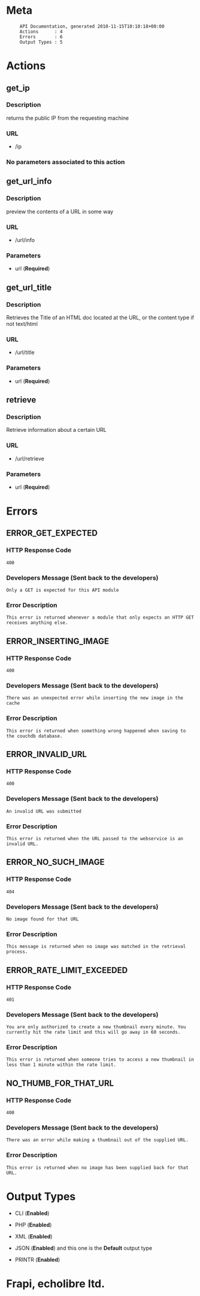 Meta
=====
         API Documentation, generated 2010-11-15T10:10:18+00:00
         Actions      : 4
         Errors       : 6
         Output Types : 5


Actions
================================================================================


get_ip
------------------------------------------
### Description

 returns the public IP from the requesting machine

### URL 

* /ip


### No parameters associated to this action
        
        
    

get_url_info
------------------------------------------
### Description

 preview the contents of a URL in some way

### URL 

* /url/info

### Parameters
                
* url		(**Required**)
                
        
    

get_url_title
------------------------------------------
### Description

 Retrieves the Title of an HTML doc located at the URL, or the content type if not text/html

### URL 

* /url/title

### Parameters
                
* url		(**Required**)
                
        
    

retrieve
------------------------------------------
### Description

 Retrieve information about a certain URL

### URL 

* /url/retrieve

### Parameters
                
* url		(**Required**)
                
        
    

Errors
=======


ERROR_GET_EXPECTED
----------------------------

### HTTP Response Code
    400
### Developers Message (Sent back to the developers)
    Only a GET is expected for this API module


### Error Description
    This error is returned whenever a module that only expects an HTTP GET receives anything else.


ERROR_INSERTING_IMAGE
----------------------------

### HTTP Response Code
    400
### Developers Message (Sent back to the developers)
    There was an unexpected error while inserting the new image in the cache


### Error Description
    This error is returned when something wrong happened when saving to the couchdb database.


ERROR_INVALID_URL
----------------------------

### HTTP Response Code
    400
### Developers Message (Sent back to the developers)
    An invalid URL was submitted


### Error Description
    This error is returned when the URL passed to the webservice is an invalid URL.


ERROR_NO_SUCH_IMAGE
----------------------------

### HTTP Response Code
    404
### Developers Message (Sent back to the developers)
    No image found for that URL


### Error Description
    This message is returned when no image was matched in the retrieval process.


ERROR_RATE_LIMIT_EXCEEDED
----------------------------

### HTTP Response Code
    401
### Developers Message (Sent back to the developers)
    You are only authorized to create a new thumbnail every minute. You currently hit the rate limit and this will go away in 60 seconds.


### Error Description
    This error is returned when someone tries to access a new thumbnail in less than 1 minute within the rate limit.


NO_THUMB_FOR_THAT_URL
----------------------------

### HTTP Response Code
    400
### Developers Message (Sent back to the developers)
    There was an error while making a thumbnail out of the supplied URL.


### Error Description
    This error is returned when no image has been supplied back for that URL.

Output Types
==============
* CLI 		(**Enabled**)		

* PHP 		(**Enabled**)		

* XML 		(**Enabled**)		

* JSON		(**Enabled**)		and this one is the **Default** output type

* PRINTR		(**Enabled**)		


Frapi, echolibre ltd.
======================
